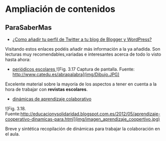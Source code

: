 # Ampliación de contenidos

## ParaSaberMas

* [¿Como añadir tu perfil de Twitter a tu blog de Blogger y WordPress?](https://lnarueda.wordpress.com/2013/10/07/como-anadir-tu-perfil-de-twitter-a-tu-blog-de-blogger-y-wordpress-actualizado/) 

Visitando estos enlaces podéis añadir más información a la ya añadida. Son lecturas muy recomendables,variadas e interesantes acerca de todo lo visto hasta ahora:

* [periódicos escolares ](http://abrapalabra.catedu.es/periodicos-escolares/)
  ![Fig. 3.17 Captura de pantalla. Fuente: http://www.catedu.es/abrapalabra](img/Dibujo.JPG) 

Excelente material sobre la mayoría de los aspectos a tener en cuenta a la hora de trabajar con **revistas escolares**.

* [dinámicas de aprendizaje colaborativo](http://ineverycrea.net/comunidad/ineverycrea/recurso/dinamicas-de-trabajo-colaborativo-en-el-aula/5f4a18cf-4abd-40f1-baeb-69d0a718c196)

![Fig. 3.18. Fuente:http://educacionysolidaridad.blogspot.com.es/2012/05/aprendizaje-cooperativo-dinamicas-para.html](img/imagen_aprendizaje_coopertivo.jpg)

Breve y sintética recopilación de dinámicas para trabajar la colaboración en el aula.

